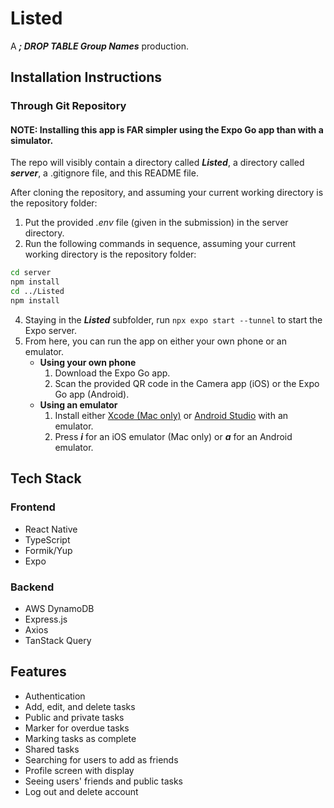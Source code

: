 # Listed
A _**; DROP TABLE Group Names**_ production.

## Installation Instructions
### Through Git Repository
#### NOTE: Installing this app is **FAR** simpler using the Expo Go app than with a simulator.
The repo will visibly contain a directory called _**Listed**_, a directory called _**server**_, a .gitignore file, and this README file.

After cloning the repository, and assuming your current working directory is the repository folder:  
1. Put the provided *.env* file (given in the submission) in the server directory.
2. Run the following commands in sequence, assuming your current working directory is the repository folder:
```bash
cd server
npm install
cd ../Listed
npm install
```
4. Staying in the _**Listed**_ subfolder, run ``` npx expo start --tunnel ``` to start the Expo server.
5. From here, you can run the app on either your own phone or an emulator.
    - **Using your own phone**
        1. Download the Expo Go app.
        2. Scan the provided QR code in the Camera app (iOS) or the Expo Go app (Android).
    - **Using an emulator**
        1. Install either [Xcode (Mac only)](https://developer.apple.com/documentation/safari-developer-tools/installing-xcode-and-simulators) or [Android Studio](https://developers.google.com/privacy-sandbox/relevance/setup/android/download#:~:text=Install%20the%20latest%20Canary%20build,it%20isn't%20already%20installed.) with an emulator.
        2. Press _**i**_ for an iOS emulator (Mac only) or _**a**_ for an Android emulator.
      
## Tech Stack
### Frontend
- React Native  
- TypeScript  
- Formik/Yup  
- Expo

### Backend
- AWS DynamoDB  
- Express.js  
- Axios  
- TanStack Query

## Features
- Authentication  
- Add, edit, and delete tasks
- Public and private tasks
- Marker for overdue tasks
- Marking tasks as complete
- Shared tasks
- Searching for users to add as friends
- Profile screen with display 
- Seeing users' friends and public tasks
- Log out and delete account
